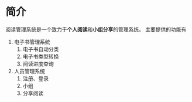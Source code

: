 # 简介
阅读管理系统是一个致力于**个人阅读**和**小组分享**的管理系统。
主要提供的功能有
1. 电子书管理系统
	1. 电子书自动分类
	2. 电子书类型转换
	3. 阅读进度查询
2. 人员管理系统
	1. 注册、登录
	2. 小组
	3. 分享阅读